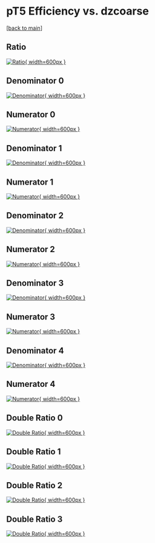 # pT5 Efficiency vs. dzcoarse

[[back to main](./)]



## Ratio

[![Ratio](../mtv/var/pT5_vtr_11_1_eff_dzcoarse.png){ width=600px }](../mtv/var/pT5_vtr_11_1_eff_dzcoarse.pdf)

## Denominator 0

[![Denominator](../mtv/den/pT5_vtr_11_1_eff_dzcoarse_den0.png){ width=600px }](../mtv/den/pT5_vtr_11_1_eff_dzcoarse_den0.pdf)

## Numerator 0

[![Numerator](../mtv/num/pT5_vtr_11_1_eff_dzcoarse_num0.png){ width=600px }](../mtv/num/pT5_vtr_11_1_eff_dzcoarse_num0.pdf)

## Denominator 1

[![Denominator](../mtv/den/pT5_vtr_11_1_eff_dzcoarse_den1.png){ width=600px }](../mtv/den/pT5_vtr_11_1_eff_dzcoarse_den1.pdf)

## Numerator 1

[![Numerator](../mtv/num/pT5_vtr_11_1_eff_dzcoarse_num1.png){ width=600px }](../mtv/num/pT5_vtr_11_1_eff_dzcoarse_num1.pdf)

## Denominator 2

[![Denominator](../mtv/den/pT5_vtr_11_1_eff_dzcoarse_den2.png){ width=600px }](../mtv/den/pT5_vtr_11_1_eff_dzcoarse_den2.pdf)

## Numerator 2

[![Numerator](../mtv/num/pT5_vtr_11_1_eff_dzcoarse_num2.png){ width=600px }](../mtv/num/pT5_vtr_11_1_eff_dzcoarse_num2.pdf)

## Denominator 3

[![Denominator](../mtv/den/pT5_vtr_11_1_eff_dzcoarse_den3.png){ width=600px }](../mtv/den/pT5_vtr_11_1_eff_dzcoarse_den3.pdf)

## Numerator 3

[![Numerator](../mtv/num/pT5_vtr_11_1_eff_dzcoarse_num3.png){ width=600px }](../mtv/num/pT5_vtr_11_1_eff_dzcoarse_num3.pdf)

## Denominator 4

[![Denominator](../mtv/den/pT5_vtr_11_1_eff_dzcoarse_den4.png){ width=600px }](../mtv/den/pT5_vtr_11_1_eff_dzcoarse_den4.pdf)

## Numerator 4

[![Numerator](../mtv/num/pT5_vtr_11_1_eff_dzcoarse_num4.png){ width=600px }](../mtv/num/pT5_vtr_11_1_eff_dzcoarse_num4.pdf)

## Double Ratio 0

[![Double Ratio](../mtv/ratio/pT5_vtr_11_1_eff_dzcoarse_ratio0.png){ width=600px }](../mtv/ratio/pT5_vtr_11_1_eff_dzcoarse_ratio0.pdf)

## Double Ratio 1

[![Double Ratio](../mtv/ratio/pT5_vtr_11_1_eff_dzcoarse_ratio1.png){ width=600px }](../mtv/ratio/pT5_vtr_11_1_eff_dzcoarse_ratio1.pdf)

## Double Ratio 2

[![Double Ratio](../mtv/ratio/pT5_vtr_11_1_eff_dzcoarse_ratio2.png){ width=600px }](../mtv/ratio/pT5_vtr_11_1_eff_dzcoarse_ratio2.pdf)

## Double Ratio 3

[![Double Ratio](../mtv/ratio/pT5_vtr_11_1_eff_dzcoarse_ratio3.png){ width=600px }](../mtv/ratio/pT5_vtr_11_1_eff_dzcoarse_ratio3.pdf)

